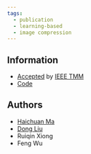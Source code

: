 ```yaml
---
tags:
  - publication
  - learning-based
  - image compression
---
```


## Information

- [Accepted](https://ieeexplore.ieee.org/document/8931632) by
  [IEEE TMM](https://signalprocessingsociety.org/publications-resources/ieee-transactions-multimedia)
- [Code](https://github.com/mahaichuan/iWave)

## Authors

- [Haichuan Ma](/people/2020/09/01/ma-haichuan)
- [Dong Liu](/people/2020/09/01/liu-dong)
- Ruiqin Xiong
- Feng Wu
